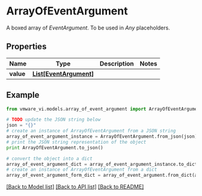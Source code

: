 # ArrayOfEventArgument

A boxed array of *EventArgument*. To be used in *Any* placeholders. 

## Properties
Name | Type | Description | Notes
------------ | ------------- | ------------- | -------------
**value** | [**List[EventArgument]**](EventArgument.md) |  | 

## Example

```python
from vmware_vi.models.array_of_event_argument import ArrayOfEventArgument

# TODO update the JSON string below
json = "{}"
# create an instance of ArrayOfEventArgument from a JSON string
array_of_event_argument_instance = ArrayOfEventArgument.from_json(json)
# print the JSON string representation of the object
print ArrayOfEventArgument.to_json()

# convert the object into a dict
array_of_event_argument_dict = array_of_event_argument_instance.to_dict()
# create an instance of ArrayOfEventArgument from a dict
array_of_event_argument_form_dict = array_of_event_argument.from_dict(array_of_event_argument_dict)
```
[[Back to Model list]](../README.md#documentation-for-models) [[Back to API list]](../README.md#documentation-for-api-endpoints) [[Back to README]](../README.md)


